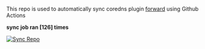 This repo is used to automatically sync coredns plugin [forward](https://github.com/QZLin/forward) using Github Actions

**sync job ran [126] times**

[![Sync Repo](https://github.com/QZLin/coredns-extract/actions/workflows/sync.yaml/badge.svg)](https://github.com/QZLin/coredns-extract/actions/workflows/sync.yaml)
